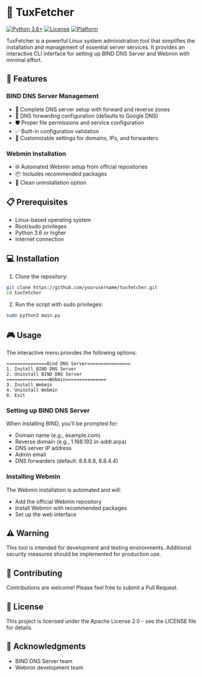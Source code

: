 # 🐧 TuxFetcher

[![Python 3.6+](https://img.shields.io/badge/python-3.6+-blue.svg)](https://www.python.org/downloads/)
[![License](https://img.shields.io/badge/License-Apache_2.0-blue.svg)](https://opensource.org/licenses/Apache-2.0)
[![Platform](https://img.shields.io/badge/platform-linux-lightgrey.svg)](https://www.linux.org/)

TuxFetcher is a powerful Linux system administration tool that simplifies the installation and management of essential server services. It provides an interactive CLI interface for setting up BIND DNS Server and Webmin with minimal effort.

## 🚀 Features

### BIND DNS Server Management
- 🔧 Complete DNS server setup with forward and reverse zones
- 🔄 DNS forwarding configuration (defaults to Google DNS)
- 🛡️ Proper file permissions and service configuration
- ✅ Built-in configuration validation
- 🎯 Customizable settings for domains, IPs, and forwarders

### Webmin Installation
- 🌐 Automated Webmin setup from official repositories
- 📦 Includes recommended packages
- 🧹 Clean uninstallation option

## 📋 Prerequisites

- Linux-based operating system
- Root/sudo privileges
- Python 3.6 or higher
- Internet connection

## 💻 Installation

1. Clone the repository:
```bash
git clone https://github.com/yourusername/tuxfetcher.git
cd tuxfetcher
```

2. Run the script with sudo privileges:
```bash
sudo python3 main.py
```

## 🎮 Usage

The interactive menu provides the following options:

```
===============Bind DNS Server================
1. Install BIND DNS Server
2. Uninstall BIND DNS Server
================Webmin===============
3. Install Webmin
4. Uninstall Webmin
0. Exit
```

### Setting up BIND DNS Server
When installing BIND, you'll be prompted for:
- Domain name (e.g., example.com)
- Reverse domain (e.g., 1.168.192.in-addr.arpa)
- DNS server IP address
- Admin email
- DNS forwarders (default: 8.8.8.8, 8.8.4.4)

### Installing Webmin
The Webmin installation is automated and will:
- Add the official Webmin repository
- Install Webmin with recommended packages
- Set up the web interface

## ⚠️ Warning

This tool is intended for development and testing environments. Additional security measures should be implemented for production use.

## 🤝 Contributing

Contributions are welcome! Please feel free to submit a Pull Request.

## 📝 License

This project is licensed under the Apache License 2.0 - see the LICENSE file for details.

## 🙏 Acknowledgments

- BIND DNS Server team
- Webmin development team


